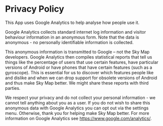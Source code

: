 # Privacy Policy
    
This App uses Google Analytics to help analyse how people use it.
    
Google Analytics collects standard internet log information and visitor behaviour information
in an anonymous form. Note that the data is anonymous - no personally identifiable information
is collected.
    
This anonymous information is transmitted to Google – not the Sky Map developers. Google Analytics then compiles
statistical reports that tell us things like the percentage of users that use certain features,
have particular versions of Android or have phones that have certain features (such as a gyroscope).
This is essential for us to discover which features
people like and dislike and when we can drop support for obsolete versions of Android
and thus make Sky Map better.  We might share these reports with third parties.
    
We respect your privacy and do not collect your personal information - we cannot tell anything about
you as a user. If you do not
wish to share this anonymous data with Google Analytics you can opt out via the settings menu.
Otherwise, thank you for helping make Sky Map better. For more information on
Google Analytics see  https://www.google.com/analytics/.
